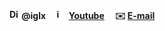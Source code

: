 <span><b>
<img src="https://github.com/user-attachments/assets/71001b33-9da0-4025-9152-8640cd9ffeb4" height="16" alt="Discord"> @iglx 
<img height="16" alt="image" src="https://github.com/user-attachments/assets/6ff28a81-2ed8-4362-b15f-ceff4fc69cef" /> <a href="https://www.youtube.com/@IgorAlexeyM">Youtube</a> 
✉️ <a href="mailto:igor-alexey@hotmail.com">E-mail</a>
</b></span>
